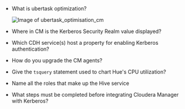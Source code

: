* What is ubertask optimization?

  ![Image of ubertask_optimisation_cm](https://drive.google.com/file/d/0B6zaztL1emL5X0ctR29PbkNtY0k/view?usp=sharing)
  
* Where in CM is the Kerberos Security Realm value displayed?
* Which CDH service(s) host a property for enabling Kerberos authentication?
* How do you upgrade the CM agents?
* Give the `tsquery` statement used to chart Hue's CPU utilization?
* Name all the roles that make up the Hive service
* What steps must be completed before integrating Cloudera Manager with Kerberos?